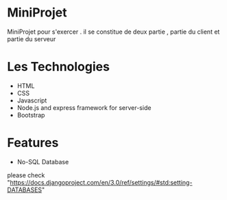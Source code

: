 # MiniProjet

MiniProjet pour s'exercer . il se constitue de deux partie , partie du client et partie du serveur

# Les Technologies

- HTML
- CSS
- Javascript
- Node.js and express framework for server-side
- Bootstrap

# Features

- No-SQL Database

please check "https://docs.djangoproject.com/en/3.0/ref/settings/#std:setting-DATABASES"
